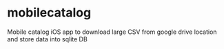# mobilecatalog
Mobile catalog iOS app to download large CSV from google drive location and store data into sqlite DB
